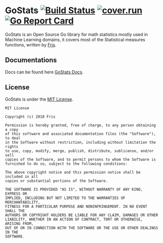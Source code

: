 # GoStats [![Build Status](https://travis-ci.com/OGFris/GoStats.svg?branch=master)](https://travis-ci.com/OGFris/GoStats) [![cover.run](https://cover.run/go/github.com/OGFris/GoStats.svg?style=flat&tag=golang-1.10)](https://cover.run/go?tag=golang-1.10&repo=github.com%2FOGFris%2FGoStats) [![Go Report Card](https://goreportcard.com/badge/github.com/OGFris/GoStats)](https://goreportcard.com/report/github.com/OGFris/GoStats)
 GoStats is an Open Source Go library for math statistics mostly used in Machine Learning domains, it covers
most of the Statistical measures functions, written by [Fris](https://twitter.com/OGFris).

## Documentations
 Docs can be found here [GoStats Docs](https://godoc.org/github.com/OGFris/GoStats).

## License
 GoStats is under the [MIT License](https://github.com/OGFris/GoStats/blob/master/LICENSE).

    MIT License

    Copyright (c) 2018 Fris

    Permission is hereby granted, free of charge, to any person obtaining a copy
    of this software and associated documentation files (the "Software"), to deal
    in the Software without restriction, including without limitation the rights
    to use, copy, modify, merge, publish, distribute, sublicense, and/or sell
    copies of the Software, and to permit persons to whom the Software is
    furnished to do so, subject to the following conditions:
 
    The above copyright notice and this permission notice shall be included in all
    copies or substantial portions of the Software.
    
    THE SOFTWARE IS PROVIDED "AS IS", WITHOUT WARRANTY OF ANY KIND, EXPRESS OR
    IMPLIED, INCLUDING BUT NOT LIMITED TO THE WARRANTIES OF MERCHANTABILITY,
    FITNESS FOR A PARTICULAR PURPOSE AND NONINFRINGEMENT. IN NO EVENT SHALL THE
    AUTHORS OR COPYRIGHT HOLDERS BE LIABLE FOR ANY CLAIM, DAMAGES OR OTHER
    LIABILITY, WHETHER IN AN ACTION OF CONTRACT, TORT OR OTHERWISE, ARISING FROM,
    OUT OF OR IN CONNECTION WITH THE SOFTWARE OR THE USE OR OTHER DEALINGS IN THE
    SOFTWARE.

